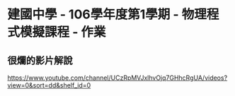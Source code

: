 # 建國中學 - 106學年度第1學期 - 物理程式模擬課程 - 作業

## 很爛的影片解說
https://www.youtube.com/channel/UCzRpMVJxlhvOjq7GHhcRgUA/videos?view=0&sort=dd&shelf_id=0
